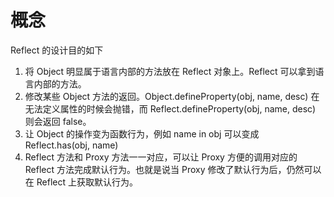 # 概念

Reflect 的设计目的如下

1. 将 Object 明显属于语言内部的方法放在 Reflect 对象上。Reflect 可以拿到语言内部的方法。
2. 修改某些 Object 方法的返回。Object.defineProperty(obj, name, desc) 在无法定义属性的时候会抛错，而 Reflect.defineProperty(obj, name, desc) 则会返回 false。
3. 让 Object 的操作变为函数行为，例如 name in obj 可以变成 Reflect.has(obj, name)
4. Reflect 方法和 Proxy 方法一一对应，可以让 Proxy 方便的调用对应的 Reflect 方法完成默认行为。也就是说当 Proxy 修改了默认行为后，仍然可以在 Reflect 上获取默认行为。
